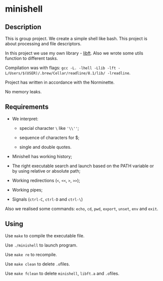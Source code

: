 # minishell

## Description

This is group project. We create a simple shell like bash. This project is about processing and file descriptors.


In this project we use my own library - [libft](https://github.com/mishgod/libft). Also we wrote some utils function to different tasks.

Compilation was with flags: `gcc -L. -lhell -Llib -lft -L/Users/$(USER)/.brew/Cellar/readline/8.1/lib/ -lreadline`.

Project has written in accordance with the Norminette. 

No memory leaks.

## Requirements

* We interpret:  

    * special character `\` like `'\\''`; 

    * sequence of characters for $;

    * single and double quotes.

* Minishell has working history;


* The right executable search and launch based on the PATH variable or by using
relative or absolute path;


* Working redirections (`<`, `<<`, `>`, `>>`);


* Working pipes;


* Signals (`ctrl-C`, `ctrl-D` and `ctrl-\`)

Also we realised some commands: `echo`, `cd`, `pwd`, `export`, `unset`, `env` and `exit`. 

## Using

Use `make` to compile the executable file.

Use `./minishell` to launch program.

Use `make re` to recompile.

Use `make clean` to delete `.o`files.

Use `make fclean` to delete `minishell`, `libft.a` and `.o`files.